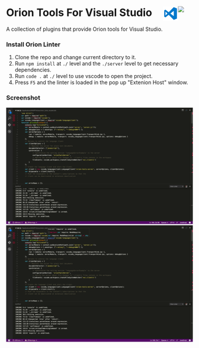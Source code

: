 # Orion Tools For Visual Studio <img src="./orion.ico" align="right" width="40"><img src="./VS_icon.png" align="right" width="40">
A collection of plugins that provide Orion tools for Visual Studio.

### Install Orion Linter ###
1. Clone the repo and change current directory to it.
2. Run `npm install` at `./` level and the `./server` level to get necessary dependencies.
3. Run `code .` at `./` level to use vscode to open the project.
4. Press `F5` and the linter is loaded in the pop up "Extenion Host" window.

### Screenshot ###
<img src="./images/screenshot1.png"/>
<img src="./images/screenshot2.png"/>
